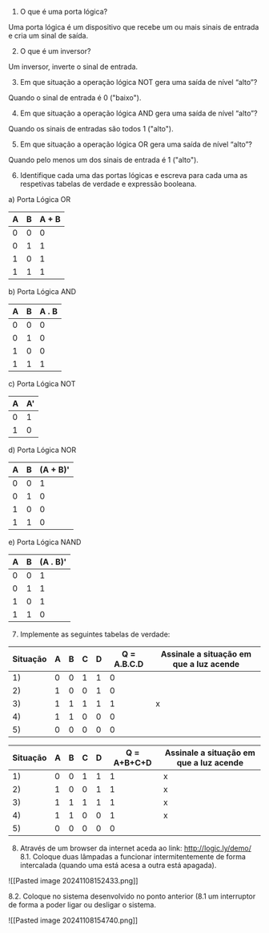 
1. O que é uma porta lógica? 

Uma porta lógica é um dispositivo que recebe um ou mais sinais de entrada e cria um sinal de saída.

2. O que é um inversor? 

Um inversor, inverte o sinal de entrada.

3. Em que situação a operação lógica NOT gera uma saída de nível “alto”?

Quando o sinal de entrada é 0 ("baixo").

4. Em que situação a operação lógica AND gera uma saída de nível “alto”?

Quando os sinais de entradas são todos 1 ("alto").

5. Em que situação a operação lógica OR gera uma saída de nível “alto”?

Quando pelo menos um dos sinais de entrada é 1 ("alto").

6. Identifique cada uma das portas lógicas e escreva para cada uma as respetivas tabelas de verdade e expressão booleana.

a)
Porta Lógica OR

| A   | B   | A + B |
| --- | --- | ----- |
| 0   | 0   | 0     |
| 0   | 1   | 1     |
| 1   | 0   | 1     |
| 1   | 1   | 1     |

b)
Porta Lógica AND

| A   | B   | A . B |
| --- | --- | ----- |
| 0   | 0   | 0     |
| 0   | 1   | 0     |
| 1   | 0   | 0     |
| 1   | 1   | 1     |

c)
Porta Lógica NOT

| A   | A'  |
| --- | --- |
| 0   | 1   |
| 1   | 0   |


d) 
Porta Lógica NOR

| A   | B   | (A + B)' |
| --- | --- | -------- |
| 0   | 0   | 1        |
| 0   | 1   | 0        |
| 1   | 0   | 0        |
| 1   | 1   | 0        |

e)
Porta Lógica NAND

| A   | B   | (A . B)' |
| --- | --- | -------- |
| 0   | 0   | 1        |
| 0   | 1   | 1        |
| 1   | 0   | 1        |
| 1   | 1   | 0        |

7. Implemente as seguintes tabelas de verdade:


| Situação | A   | B   | C   | D   | Q = A.B.C.D | Assinale a situação em que a luz acende |
| -------- | --- | --- | --- | --- | ----------- | --------------------------------------- |
| 1)       | 0   | 0   | 1   | 1   | 0           |                                         |
| 2)       | 1   | 0   | 0   | 1   | 0           |                                         |
| 3)       | 1   | 1   | 1   | 1   | 1           | x                                       |
| 4)       | 1   | 1   | 0   | 0   | 0           |                                         |
| 5)       | 0   | 0   | 0   | 0   | 0           |                                         |

| Situação | A   | B   | C   | D   | Q = A+B+C+D | Assinale a situação em que a luz acende |
| -------- | --- | --- | --- | --- | ----------- | --------------------------------------- |
| 1)       | 0   | 0   | 1   | 1   | 1           | x                                       |
| 2)       | 1   | 0   | 0   | 1   | 1           | x                                       |
| 3)       | 1   | 1   | 1   | 1   | 1           | x                                       |
| 4)       | 1   | 1   | 0   | 0   | 1           | x                                       |
| 5)       | 0   | 0   | 0   | 0   | 0           |                                         |

8. Através de um browser da internet aceda ao link: http://logic.ly/demo/ 
8.1. Coloque duas lâmpadas a funcionar intermitentemente de forma intercalada (quando uma está acesa a outra está apagada). 
	
![[Pasted image 20241108152433.png]]
	
8.2. Coloque no sistema desenvolvido no ponto anterior (8.1 um interruptor de forma a poder ligar ou desligar o sistema.

![[Pasted image 20241108154740.png]]
